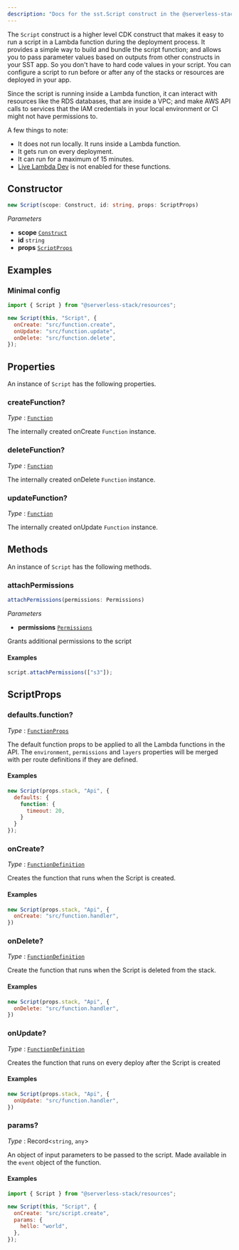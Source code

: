 ```yaml
---
description: "Docs for the sst.Script construct in the @serverless-stack/resources package"
---
```

<!--
!!!!!!!!!!!!!!!!!!!!!!!!!!!!!!!!!!!!!!!!!!!!!!!!!!!!!!!!!!!!!!!
!!                                                           !!
!!  This file has been automatically generated, do not edit  !!
!!                                                           !!
!!!!!!!!!!!!!!!!!!!!!!!!!!!!!!!!!!!!!!!!!!!!!!!!!!!!!!!!!!!!!!!
-->
The `Script` construct is a higher level CDK construct that makes it easy to run a script in a Lambda function during the deployment process. It provides a simple way to build and bundle the script function; and allows you to pass parameter values based on outputs from other constructs in your SST app. So you don't have to hard code values in your script. You can configure a script to run before or after any of the stacks or resources are deployed in your app.

Since the script is running inside a Lambda function, it can interact with resources like the RDS databases, that are inside a VPC; and make AWS API calls to services that the IAM credentials in your local environment or CI might not have permissions to.

A few things to note:
- It does not run locally. It runs inside a Lambda function.
- It gets run on every deployment.
- It can run for a maximum of 15 minutes.
- [Live Lambda Dev](../live-lambda-development.md) is not enabled for these functions.


## Constructor
```ts
new Script(scope: Construct, id: string, props: ScriptProps)
```
_Parameters_
- __scope__ [`Construct`](https://docs.aws.amazon.com/cdk/api/v2/docs/constructs.Construct.html)
- __id__ `string`
- __props__ [`ScriptProps`](#scriptprops)

## Examples

### Minimal config

```js
import { Script } from "@serverless-stack/resources";

new Script(this, "Script", {
  onCreate: "src/function.create",
  onUpdate: "src/function.update",
  onDelete: "src/function.delete",
});
```


## Properties
An instance of `Script` has the following properties.
### createFunction?

_Type_ : [`Function`](Function)

The internally created onCreate `Function` instance.

### deleteFunction?

_Type_ : [`Function`](Function)

The internally created onDelete `Function` instance.

### updateFunction?

_Type_ : [`Function`](Function)

The internally created onUpdate `Function` instance.

## Methods
An instance of `Script` has the following methods.
### attachPermissions

```ts
attachPermissions(permissions: Permissions)
```
_Parameters_
- __permissions__ [`Permissions`](Permissions)


Grants additional permissions to the script

#### Examples

```js
script.attachPermissions(["s3"]);
```

## ScriptProps



### defaults.function?

_Type_ : [`FunctionProps`](Function)

The default function props to be applied to all the Lambda functions in the API. The `environment`, `permissions` and `layers` properties will be merged with per route definitions if they are defined.

#### Examples

```js
new Script(props.stack, "Api", {
  defaults: {
    function: {
      timeout: 20,
    }
  }
});
```


### onCreate?

_Type_ : [`FunctionDefinition`](Function)

Creates the function that runs when the Script is created.

#### Examples

```js
new Script(props.stack, "Api", {
  onCreate: "src/function.handler",
})
```

### onDelete?

_Type_ : [`FunctionDefinition`](Function)

Create the function that runs when the Script is deleted from the stack.

#### Examples

```js
new Script(props.stack, "Api", {
  onDelete: "src/function.handler",
})
```

### onUpdate?

_Type_ : [`FunctionDefinition`](Function)

Creates the function that runs on every deploy after the Script is created

#### Examples

```js
new Script(props.stack, "Api", {
  onUpdate: "src/function.handler",
})
```

### params?

_Type_ : Record<`string`, `any`>

An object of input parameters to be passed to the script. Made available in the `event` object of the function.

#### Examples

```js
import { Script } from "@serverless-stack/resources";

new Script(this, "Script", {
  onCreate: "src/script.create",
  params: {
    hello: "world",
  },
});
```
